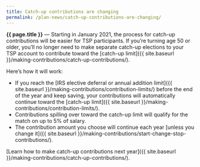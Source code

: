 ```yaml
---
title: Catch-up contributions are changing
permalink: /plan-news/catch-up-contributions-are-changing/
---
```


**{{ page.title }}** &#8212; Starting in January 2021, the process for catch-up contributions will be easier for TSP participants. If you’re turning age 50 or older, you’ll no longer need to make separate catch-up elections to your TSP account to contribute toward the [catch-up limit]({{ site.baseurl }}/making-contributions/catch-up-contributions/).

Here’s how it will work:

- If you reach the [IRS elective deferral or annual addition limit]({{ site.baseurl }}/making-contributions/contribution-limits/) before the end of the year and keep saving, your contributions will automatically continue toward the [catch-up limit]({{ site.baseurl }}/making-contributions/contribution-limits/).
- Contributions spilling over toward the catch-up limit will qualify for the match on up to 5% of salary.
- The contribution amount you choose will continue each year [unless you change it]({{ site.baseurl }}/making-contributions/start-change-stop-contributions/).

[Learn how to make catch-up contributions next year]({{ site.baseurl }}/making-contributions/catch-up-contributions/).

